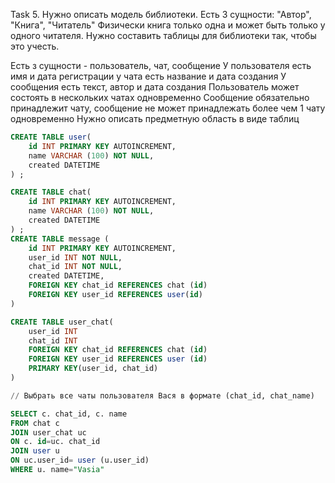 Task 5. Нужно описать модель библиотеки.
Есть 3 сущности: "Автор", "Книга", "Читатель"
Физически книга только одна и может быть только у одного читателя.
Нужно составить таблицы для библиотеки так, чтобы это учесть. 


Есть з сущности - пользователь, чат, сообщение
У пользователя есть имя и дата регистрации у чата есть название и дата создания
У сообщения есть текст, автор и дата создания
Пользователь может состоять в нескольких чатах одновременно
Сообщение обязательно принадлежит чату, сообщение не может принадлежать более чем 1 чату одновременно
Нужно описать предметную область в виде таблиц

```sql
CREATE TABLE user(
    id INT PRIMARY KEY AUTOINCREMENT, 
    name VARCHAR (100) NOT NULL, 
    created DATETIME
) ;

CREATE TABLE chat(
    id INT PRIMARY KEY AUTOINCREMENT, 
    name VARCHAR (100) NOT NULL, 
    created DATETIME
) ;
CREATE TABLE message (
    id INT PRIMARY KEY AUTOINCREMENT, 
    user_id INT NOT NULL, 
    chat_id INT NOT NULL, 
    created DATETIME,
    FOREIGN KEY chat_id REFERENCES chat (id)
    FOREIGN KEY user_id REFERENCES user(id)
)

CREATE TABLE user_chat(
    user_id INT
    chat_id INT
    FOREIGN KEY chat_id REFERENCES chat (id)
    FOREIGN KEY user_id REFERENCES user (id)
    PRIMARY KEY(user_id, chat_id)
)

// Выбрать все чаты пользователя Вася в формате (chat_id, chat_name)

SELECT c. chat_id, c. name
FROM chat c
JOIN user_chat uc
ON c. id=uc. chat_id
JOIN user u
ON uc.user_id= user (u.user_id)
WHERE u. name="Vasia"
```